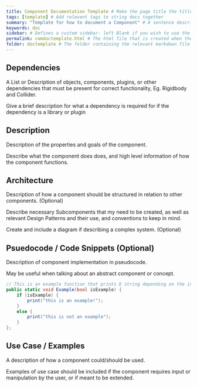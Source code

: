 ```yaml
---
title: Component Documentation Template # Make the page title the title of the system
tags: [template] # Add relevent tags to string docs together
summary: "Template for how to document a Component" # A sentence describing the page
keywords: doc
sidebar: # Defines a custom sidebar- left Blank if you wish to use the default
permalink: comdoctemplate.html # The html file that is created when the site is compiled
folder: doctemplate # The folder containing the relevant markdown file
---
```


## Dependencies

A List or Description of objects, components, plugins, or other dependencies that must be present for correct functionality, Eg. Rigidbody and Collider.

Give a brief description for what a dependency is required for if the dependency is a library or plugin

## Description

Description of the properties and goals of the component.

Describe what the component does does, and high level information of how the component functions.

## Architecture

Description of how a component should be structured in relation to other components. (Optional)

Describe necessary Subcomponents that my need to be created, as well as relevant Design Patterns and their use, and conventions to keep in mind.

Create and include a diagram if describing a complex system. (Optional)

## Psuedocode / Code Snippets (Optional)

Description of component implementation in pseudocode.

May be useful when talking about an abstract component or concept.

```cs
// This is an example function that prints D string depending on the input bool
public static void Example(bool isExample) {
    if (isExample) {
        print("this is an example!");
    }
    else {
        print("this is not an example");
    }
};
```

## Use Case / Examples

A description of how a component could/should be used.

Examples of use case should be included if the component requires input or manipulation by the user, or if meant to be extended.
